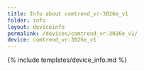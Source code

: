 ```yaml
---
title: Info about comtrend_vr-3026e_v1
folder: info
layout: deviceinfo
permalink: /devices/comtrend_vr-3026e_v1/
device: comtrend_vr-3026e_v1
---
```

{% include templates/device_info.md %}
